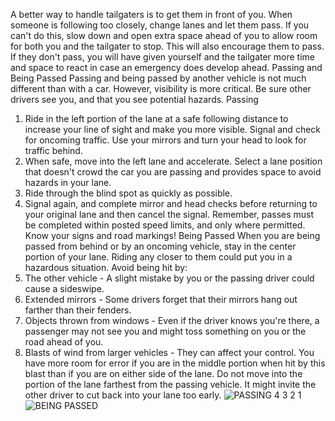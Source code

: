 A better way to handle tailgaters is to get them in front of you. When someone is following too closely, change lanes and let them pass. If you can't do this, slow down and open extra space ahead of you to allow room for both you and the tailgater to stop. This will also encourage them to pass. If they don't pass, you will have given yourself and the tailgater more time and space to react in case an emergency does develop ahead.
Passing and Being Passed
Passing and being passed by another vehicle is not much different than with a car. However, visibility is more critical. Be sure other drivers see you, and that you see potential hazards.
Passing
1. Ride in the left portion of the lane at a safe following distance to increase your line of sight and make you more visible. Signal and check for oncoming traffic. Use your mirrors and turn your head to look for traffic behind.
2. When safe, move into the left lane and accelerate. Select a lane position that doesn't crowd the car you are passing and provides space to avoid hazards in your lane.
3. Ride through the blind spot as quickly as possible.
4. Signal again, and complete mirror and head checks before returning to your original lane and then cancel the signal.
Remember, passes must be completed within posted speed limits, and only where permitted. Know your signs and road markings!
Being Passed
When you are being passed from behind or by an oncoming vehicle, stay in the center portion of your lane. Riding any closer to them could put you in a hazardous situation.
Avoid being hit by:
1. The other vehicle - A slight mistake by you or the passing driver could cause a sideswipe.
2. Extended mirrors - Some drivers forget that their mirrors hang out farther than their fenders.
3. Objects thrown from windows - Even if the driver knows you're there, a passenger may not see you and might toss something on you or the road ahead of you.
4. Blasts of wind from larger vehicles - They can affect your control. You have more room for error if you are in the middle portion when hit by this blast than if you are on either side of the lane.
Do not move into the portion of the lane farthest from the passing vehicle. It might invite the other driver to cut back into your lane too early.
![PASSING 4 3 2 1]()
![BEING PASSED]()